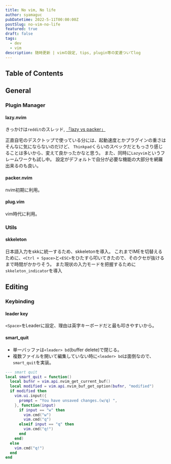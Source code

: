 ```yaml
---
title: No vim, No life
author: syamaguc
pubDatetime: 2022-5-11T00:00:00Z
postSlug: no-vim-no-life
featured: true
draft: false
tags:
  - dev
  - vim
description: 随時更新 | vimの設定, tips, plugin等の変遷ついてlog
---
```


## Table of Contents

## General

### Plugin Manager

#### lazy.nvim

きっかけは`reddit`のスレッド, [「lazy vs packer」](https://www.reddit.com/r/neovim/comments/11d1wjm/lazy_vs_packer/)

正直自宅のデスクトップで使っている分には、起動速度とかプラグインの重さはそんなに気にならないのだけど、
`Thinkpad`くらいのスペックだともっさり感じることは多いから、変えて良かったかなと思う。
また、同時に`Lazyvim`というフレームワークも試し中。
設定がデフォルトで自分が必要な機能の大部分を網羅出来るのも良い。

#### packer.nvim

nvim初期に利用。

#### plug.vim

vim時代に利用。

### Utils

#### skkeleton

日本語入力をskkに統一するため、skkeletonを導入。
これまでIMEを切替えるために、`<Ctrl + Space>`と`<ESC>`をひたすら叩いてきたので、そのクセが抜けるまで時間がかかりそう。
また現状の入力モードを把握するために`skkeleton_indicator`を導入

## Editing

### Keybinding

#### leader key

`<Space>`をLeaderに設定、理由は英字キーボードだと最も叩きやすいから。

#### smart_quit

- 単一バッファは`<leader> bd`(buffer delete)で閉じる。
- 複数ファイルを開いて編集していない時に`<leader> bd`は面倒なので、`smart_quit`を実装。

```lua
--- smart quit
local smart_quit = function()
  local bufnr = vim.api.nvim_get_current_buf()
  local modified = vim.api.nvim_buf_get_option(bufnr, "modified")
  if modified then
    vim.ui.input({
      prompt = "You have unsaved changes.(w/q) ",
    }, function(input)
      if input == "w" then
        vim.cmd("w")
        vim.cmd("q")
      elseif input == "q" then
        vim.cmd("q!")
      end
    end)
  else
    vim.cmd("q!")
  end
end
```

